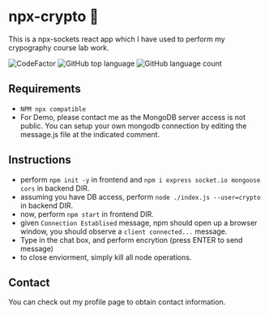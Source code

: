 # npx-crypto 🚀

This is a npx-sockets react app which I have used to perform my crypography course lab work.

![CodeFactor](https://www.codefactor.io/repository/github/abhinavrobinson/npx-crypto/badge)
![GitHub top language](https://img.shields.io/github/languages/top/AbhinavRobinson/npx-crypto?style=flat-square)
![GitHub language count](https://img.shields.io/github/languages/count/AbhinavRobinson/npx-crypto?style=flat-square)

## Requirements

- `NPM npx compatible`
- For Demo, please contact me as the MongoDB server access is not public. You can setup your own mongodb connection by editing the message.js file at the indicated comment.

## Instructions

- perform `npm init -y` in frontend and `npm i express socket.io mongoose cors` in backend DIR.
- assuming you have DB access, perform `node ./index.js --user=crypto` in backend DIR. 
- now, perform `npm start` in frontend DIR.
- given `Connection Establised` message, npm should open up a browser window, you should observe a `client connected...` message.
- Type in the chat box, and perform encrytion (press ENTER to send message)
- to close enviorment, simply kill all node operations.

## Contact

You can check out my profile page to obtain contact information.